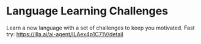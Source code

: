 # Language Learning Challenges
Learn a new language with a set of challenges to keep you motivated.
Fast try: https://illa.ai/ai-agent/ILAex4p1C71V/detail
